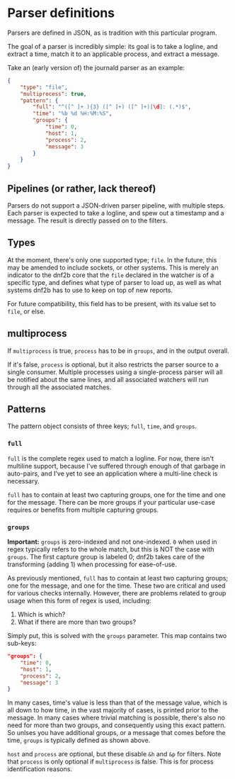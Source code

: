 # Parser definitions

Parsers are defined in JSON, as is tradition with this particular program.

The goal of a parser is incredibly simple: its goal is to take a logline, and extract a time, match it to an applicable process, and extract a message.

Take an (early version of) the journald parser as an example:
```json
{
    "type": "file",
    "multiprocess": true,
    "pattern": {
        "full": "^([^ ]+ ){3} ([^ ]+) ([^ ]+)[\d]: (.*)$",
        "time": "%b %d %H:%M:%S",
        "groups": {
            "time": 0,
            "host": 1,
            "process": 2,
            "message": 3
        }
    }
}
```


## Pipelines (or rather, lack thereof)

Parsers do not support a JSON-driven parser pipeline, with multiple steps. Each parser is expected to take a logline, and spew out a timestamp and a message. The result is directly passed on to the filters.

## Types

At the moment, there's only one supported type; `file`. In the future, this may be amended to include sockets, or other systems. This is merely an indicator to the dnf2b core that the `file` declared in the watcher is of a specific type, and defines what type of parser to load up, as well as what systems dnf2b has to use to keep on top of new reports.

For future compatibility, this field has to be present, with its value set to `file`, or else.

## multiprocess

If `multiprocess` is true, `process` has to be in `groups`, and in the output overall.

If it's false, `process` is optional, but it also restricts the parser source to a single consumer. Multiple processes using a single-process parser will all be notified about the same lines, and all associated watchers will run through all the associated matches.

## Patterns

The pattern object consists of three keys; `full`, `time`, and `groups`.

### `full`

`full` is the complete regex used to match a logline. For now, there isn't multiline support, because I've suffered through enough of that garbage in auto-pairs, and I've yet to see an application where a multi-line check is necessary.

`full` has to contain at least two capturing groups, one for the time and one for the message. There can be more groups if your particular use-case requires or benefits from multiple capturing groups.

### `groups`

**Important:** `groups` is zero-indexed and not one-indexed. `0` when used in regex typically refers to the whole match, but this is NOT the case with `groups`. The first capture group is labeled 0; dnf2b takes care of the transforming (adding 1) when processing for ease-of-use.

As previously mentioned, `full` has to contain at least two capturing groups; one for the message, and one for the time. These two are critical and used for various checks internally. However, there are problems related to group usage when this form of regex is used, including:

1. Which is which?
2. What if there are more than two groups?

Simply put, this is solved with the `groups` parameter. This map contains two sub-keys:
```json
"groups": {
    "time": 0,
    "host": 1,
    "process": 2,
    "message": 3
}
```

In many cases, time's value is less than that of the message value, which is all down to how time, in the vast majority of cases, is printed prior to the message. In many cases where trivial matching is possible, there's also no need for more than two groups, and consequently using this exact pattern. So unlses you have additional groups, or a message that comes before the time, `groups` is typically defined as shown above.

`host` and `process` are optional, but these disable `&h` and `&p` for filters. Note that `process` is only optional if `multiprocess` is false. This is for process identification reasons.
